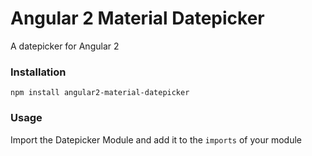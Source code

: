 # Angular 2 Material Datepicker

A  datepicker for Angular 2


### Installation
```
npm install angular2-material-datepicker
```

### Usage
Import the Datepicker Module and add it to the `imports` of your module
```
